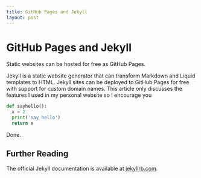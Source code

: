 ```yaml
---
title: GitHub Pages and Jekyll
layout: post
---
```


# GitHub Pages and Jekyll

Static websites can be hosted for free as GitHub Pages.

Jekyll is a static website generator that can transform Markdown and Liquid
templates to HTML. Jekyll sites can be deployed to GitHub Pages for free with
support for custom domain names. This article only discusses the features I
used in my personal website so I encourage you 

```python
def sayhello():
  x = 2
  print('say hello')
  return x
```

Done.

## Further Reading

The official Jekyll documentation is available at [jekyllrb.com](https://jekyllrb.com).

